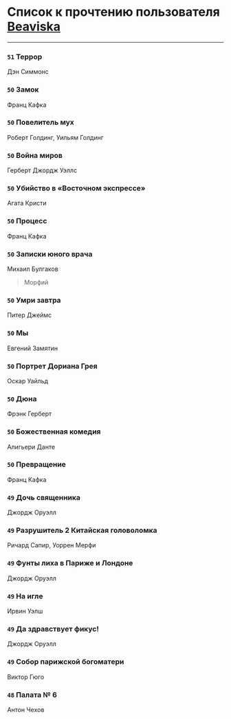 # Список к прочтению пользователя [Beaviska](https://www.facebook.com/app_scoped_user_id/10202544960024508/)
---

### `51` Террор
Дэн Симмонс

### `50` Замок
Франц Кафка

### `50` Повелитель мух
Роберт Голдинг, Уильям Голдинг

### `50` Война миров
Герберт Джордж Уэллс

### `50` Убийство в «Восточном экспрессе»
Агата Кристи

### `50` Процесс
Франц Кафка

### `50` Записки юного врача
Михаил Булгаков
> Морфий

### `50` Умри завтра
Питер Джеймс

### `50` Мы
Евгений Замятин

### `50` Портрет Дориана Грея
Оскар Уайльд

### `50` Дюна
Фрэнк Герберт

### `50` Божественная комедия
Алигьери Данте

### `50` Превращение
Франц Кафка

### `49` Дочь священника
Джордж Оруэлл

### `49` Разрушитель 2 Китайская головоломка
Ричард Сапир, Уоррен Мерфи

### `49` Фунты лиха в Париже и Лондоне
Джордж Оруэлл

### `49` На игле
Ирвин Уэлш

### `49` Да здравствует фикус!
Джордж Оруэлл

### `49` Собор парижской богоматери
Виктор Гюго

### `48` Палата № 6
Антон Чехов

